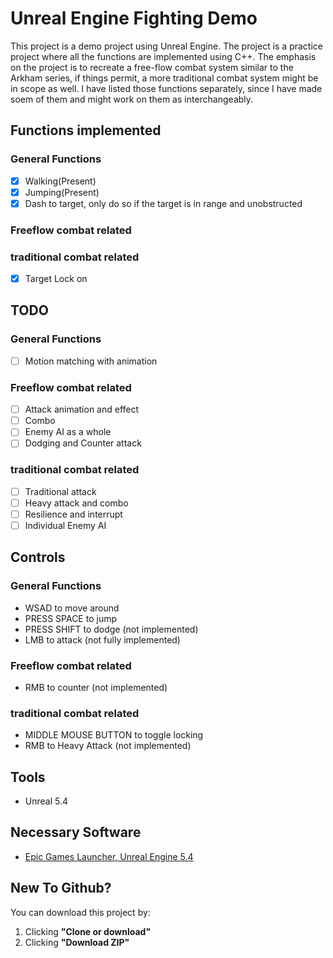# Unreal Engine Fighting Demo

This project is a demo project using Unreal Engine. The project is a practice project where all the functions are implemented using C++. The emphasis on the project is to recreate a free-flow combat system similar to the Arkham series, if things permit, a more traditional combat system might be in scope as well. I have listed those functions separately, since I have made soem of them and might work on them as interchangeably.

## Functions implemented
### General Functions
- [x] Walking(Present)
- [x] Jumping(Present)
- [x] Dash to target, only do so if the target is in range and unobstructed
### Freeflow combat related
### traditional combat related
- [x] Target Lock on

## TODO
### General Functions
- [ ] Motion matching with animation
### Freeflow combat related
- [ ] Attack animation and effect
- [ ] Combo
- [ ] Enemy AI as a whole
- [ ] Dodging and Counter attack
### traditional combat related
- [ ] Traditional attack
- [ ] Heavy attack and combo
- [ ] Resilience and interrupt
- [ ] Individual Enemy AI

## Controls
### General Functions
- WSAD to move around
- PRESS SPACE to jump
- PRESS SHIFT to dodge (not implemented)
- LMB to attack (not fully implemented)
### Freeflow combat related
- RMB to counter (not implemented)
### traditional combat related
- MIDDLE MOUSE BUTTON to toggle locking
- RMB to Heavy Attack (not implemented)

## Tools
- Unreal 5.4

## Necessary Software
- [Epic Games Launcher, Unreal Engine 5.4](https://www.unrealengine.com/en-US/blog)

## New To Github?

You can download this project by:
1. Clicking **"Clone or download"**
2. Clicking **"Download ZIP"**
